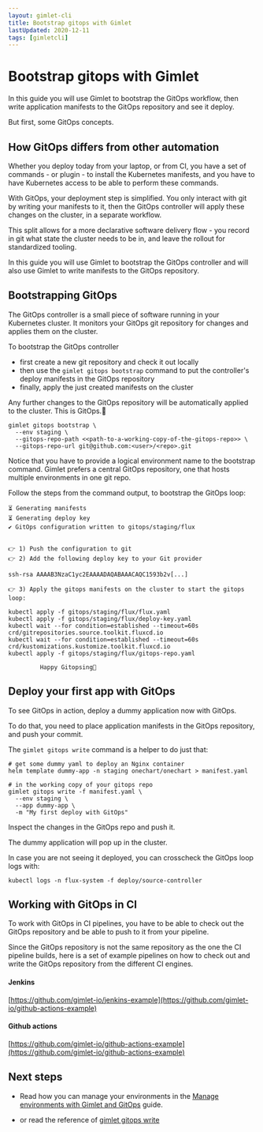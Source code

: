```yaml
---
layout: gimlet-cli
title: Bootstrap gitops with Gimlet
lastUpdated: 2020-12-11
tags: [gimletcli]
---
```


# Bootstrap gitops with Gimlet

In this guide you will use Gimlet to bootstrap the GitOps workflow, then write application manifests to the GitOps repository and see it deploy.

But first, some GitOps concepts.

## How GitOps differs from other automation

Whether you deploy today from your laptop, or from CI, you have a set of commands - or plugin - to install the Kubernetes manifests, and you have to have Kubernetes access to be able to perform these commands.

With GitOps, your deployment step is simplified. You only interact with git by writing your manifests to it, then the GitOps controller will apply these changes on the cluster, in a separate workflow.

This split allows for a more declarative software delivery flow - you record in git what state the cluster needs to be in, and leave the rollout for standardized tooling.

In this guide you will use Gimlet to bootstrap the GitOps controller and will also use Gimlet to write manifests to the GitOps repository. 

## Bootstrapping GitOps

The GitOps controller is a small piece of software running in your Kubernetes cluster.
It monitors your GitOps git repository for changes and applies them on the cluster.

To bootstrap the GitOps controller

- first create a new git repository and check it out locally
- then use the `gimlet gitops bootstrap` command to put the controller's deploy manifests in the GitOps repository 
- finally, apply the just created manifests on the cluster

Any further changes to the GitOps repository will be automatically applied to the cluster. This is GitOps.🙌

```
gimlet gitops bootstrap \
  --env staging \
  --gitops-repo-path <<path-to-a-working-copy-of-the-gitops-repo>> \
  --gitops-repo-url git@github.com:<user>/<repo>.git
```

Notice that you have to provide a logical environment name to the bootstrap command.
Gimlet prefers a central GitOps repository, one that hosts multiple environments in one git repo.

Follow the steps from the command output, to bootstrap the GitOps loop:

```
⏳ Generating manifests
⏳ Generating deploy key
✔️ GitOps configuration written to gitops/staging/flux


👉 1) Push the configuration to git
👉 2) Add the following deploy key to your Git provider

ssh-rsa AAAAB3NzaC1yc2EAAAADAQABAAACAQC1593b2v[...]

👉 3) Apply the gitops manifests on the cluster to start the gitops loop:

kubectl apply -f gitops/staging/flux/flux.yaml
kubectl apply -f gitops/staging/flux/deploy-key.yaml
kubectl wait --for condition=established --timeout=60s crd/gitrepositories.source.toolkit.fluxcd.io
kubectl wait --for condition=established --timeout=60s crd/kustomizations.kustomize.toolkit.fluxcd.io
kubectl apply -f gitops/staging/flux/gitops-repo.yaml

         Happy Gitopsing🎊
```

## Deploy your first app with GitOps

To see GitOps in action, deploy a dummy application now with GitOps.

To do that, you need to place application manifests in the GitOps repository, and push your commit.

The `gimlet gitops write` command is a helper to do just that:

```
# get some dummy yaml to deploy an Nginx container
helm template dummy-app -n staging onechart/onechart > manifest.yaml

# in the working copy of your gitops repo
gimlet gitops write -f manifest.yaml \
  --env staging \
  --app dummy-app \
  -m "My first deploy with GitOps"
```

Inspect the changes in the GitOps repo and push it.

The dummy application will pop up in the cluster.

In case you are not seeing it deployed, you can crosscheck the GitOps loop logs with:

```
kubectl logs -n flux-system -f deploy/source-controller
```

## Working with GitOps in CI

To work with GitOps in CI pipelines, you have to be able to check out the GitOps repository and be able to push to it from your pipeline.

Since the GitOps repository is not the same repository as the one the CI pipeline builds,
here is a set of example pipelines on how to check out and write the GitOps repository from the different CI engines.

#### Jenkins
[https://github.com/gimlet-io/jenkins-example](https://github.com/gimlet-io/github-actions-example)

#### Github actions
[https://github.com/gimlet-io/github-actions-example](https://github.com/gimlet-io/github-actions-example)

## Next steps

- Read how you can manage your environments in the [Manage environments with Gimlet and GitOps](/gimlet-cli/manage-environments-with-gimlet-and-gitops) guide.

- or read the reference of [gimlet gitops write](/gimlet-cli/gitops-write)
